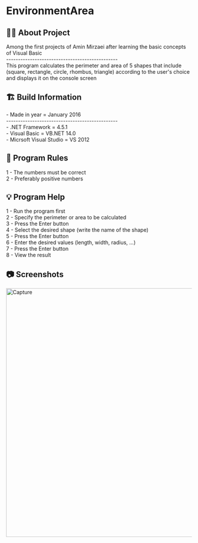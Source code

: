 # EnvironmentArea

<h2> 👨‍💻 About Project</h2>
Among the first projects of Amin Mirzaei after learning the basic concepts of Visual Basic <br />
----------------------------------------------- <br />
This program calculates the perimeter and area of ​​5 shapes that include (square, rectangle, circle, rhombus, triangle) according to the user's choice and displays it on the console screen <br />

<h2> 🏗 Build Information</h2>
- Made in year = January 2016 <br />
----------------------------------------------- <br />
- .NET Framework =  4.5.1 <br />
- Visual Basic = VB.NET 14.0 <br />
- Micrsoft Visual Studio = VS 2012 <br />


<h2> 📜 Program Rules</h2>
1 - The numbers must be correct<br />
2 - Preferably positive numbers <br />

<h2> 💡 Program Help</h2>
1 - Run the program first<br />
2 - Specify the perimeter or area to be calculated <br />
3 - Press the Enter button<br />
4 - Select the desired shape (write the name of the shape) <br />
5 - Press the Enter button<br />
6 - Enter the desired values ​​(length, width, radius, ...) <br />
7 - Press the Enter button<br />
8 - View the result

<h2>📷 Screenshots</h2>
<img width="675" alt="Capture" src="https://github.com/user-attachments/assets/16e3e619-0830-4c90-8a68-06cba6e7c3a4">
